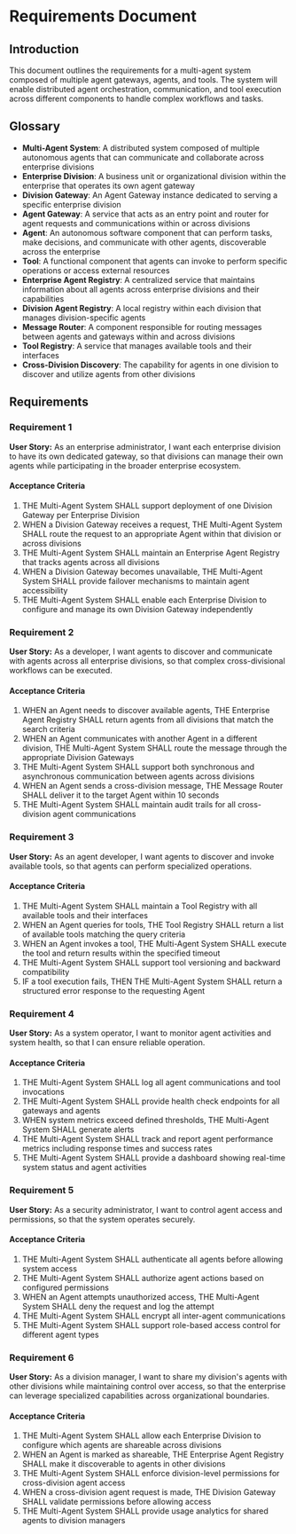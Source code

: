 # Requirements Document

## Introduction

This document outlines the requirements for a multi-agent system composed of multiple agent gateways, agents, and tools. The system will enable distributed agent orchestration, communication, and tool execution across different components to handle complex workflows and tasks.

## Glossary

- **Multi-Agent System**: A distributed system composed of multiple autonomous agents that can communicate and collaborate across enterprise divisions
- **Enterprise Division**: A business unit or organizational division within the enterprise that operates its own agent gateway
- **Division Gateway**: An Agent Gateway instance dedicated to serving a specific enterprise division
- **Agent Gateway**: A service that acts as an entry point and router for agent requests and communications within or across divisions
- **Agent**: An autonomous software component that can perform tasks, make decisions, and communicate with other agents, discoverable across the enterprise
- **Tool**: A functional component that agents can invoke to perform specific operations or access external resources
- **Enterprise Agent Registry**: A centralized service that maintains information about all agents across enterprise divisions and their capabilities
- **Division Agent Registry**: A local registry within each division that manages division-specific agents
- **Message Router**: A component responsible for routing messages between agents and gateways within and across divisions
- **Tool Registry**: A service that manages available tools and their interfaces
- **Cross-Division Discovery**: The capability for agents in one division to discover and utilize agents from other divisions

## Requirements

### Requirement 1

**User Story:** As an enterprise administrator, I want each enterprise division to have its own dedicated gateway, so that divisions can manage their own agents while participating in the broader enterprise ecosystem.

#### Acceptance Criteria

1. THE Multi-Agent System SHALL support deployment of one Division Gateway per Enterprise Division
2. WHEN a Division Gateway receives a request, THE Multi-Agent System SHALL route the request to an appropriate Agent within that division or across divisions
3. THE Multi-Agent System SHALL maintain an Enterprise Agent Registry that tracks agents across all divisions
4. WHEN a Division Gateway becomes unavailable, THE Multi-Agent System SHALL provide failover mechanisms to maintain agent accessibility
5. THE Multi-Agent System SHALL enable each Enterprise Division to configure and manage its own Division Gateway independently

### Requirement 2

**User Story:** As a developer, I want agents to discover and communicate with agents across all enterprise divisions, so that complex cross-divisional workflows can be executed.

#### Acceptance Criteria

1. WHEN an Agent needs to discover available agents, THE Enterprise Agent Registry SHALL return agents from all divisions that match the search criteria
2. WHEN an Agent communicates with another Agent in a different division, THE Multi-Agent System SHALL route the message through the appropriate Division Gateways
3. THE Multi-Agent System SHALL support both synchronous and asynchronous communication between agents across divisions
4. WHEN an Agent sends a cross-division message, THE Message Router SHALL deliver it to the target Agent within 10 seconds
5. THE Multi-Agent System SHALL maintain audit trails for all cross-division agent communications

### Requirement 3

**User Story:** As an agent developer, I want agents to discover and invoke available tools, so that agents can perform specialized operations.

#### Acceptance Criteria

1. THE Multi-Agent System SHALL maintain a Tool Registry with all available tools and their interfaces
2. WHEN an Agent queries for tools, THE Tool Registry SHALL return a list of available tools matching the query criteria
3. WHEN an Agent invokes a tool, THE Multi-Agent System SHALL execute the tool and return results within the specified timeout
4. THE Multi-Agent System SHALL support tool versioning and backward compatibility
5. IF a tool execution fails, THEN THE Multi-Agent System SHALL return a structured error response to the requesting Agent

### Requirement 4

**User Story:** As a system operator, I want to monitor agent activities and system health, so that I can ensure reliable operation.

#### Acceptance Criteria

1. THE Multi-Agent System SHALL log all agent communications and tool invocations
2. THE Multi-Agent System SHALL provide health check endpoints for all gateways and agents
3. WHEN system metrics exceed defined thresholds, THE Multi-Agent System SHALL generate alerts
4. THE Multi-Agent System SHALL track and report agent performance metrics including response times and success rates
5. THE Multi-Agent System SHALL provide a dashboard showing real-time system status and agent activities

### Requirement 5

**User Story:** As a security administrator, I want to control agent access and permissions, so that the system operates securely.

#### Acceptance Criteria

1. THE Multi-Agent System SHALL authenticate all agents before allowing system access
2. THE Multi-Agent System SHALL authorize agent actions based on configured permissions
3. WHEN an Agent attempts unauthorized access, THE Multi-Agent System SHALL deny the request and log the attempt
4. THE Multi-Agent System SHALL encrypt all inter-agent communications
5. THE Multi-Agent System SHALL support role-based access control for different agent types

### Requirement 6

**User Story:** As a division manager, I want to share my division's agents with other divisions while maintaining control over access, so that the enterprise can leverage specialized capabilities across organizational boundaries.

#### Acceptance Criteria

1. THE Multi-Agent System SHALL allow each Enterprise Division to configure which agents are shareable across divisions
2. WHEN an Agent is marked as shareable, THE Enterprise Agent Registry SHALL make it discoverable to agents in other divisions
3. THE Multi-Agent System SHALL enforce division-level permissions for cross-division agent access
4. WHEN a cross-division agent request is made, THE Division Gateway SHALL validate permissions before allowing access
5. THE Multi-Agent System SHALL provide usage analytics for shared agents to division managers